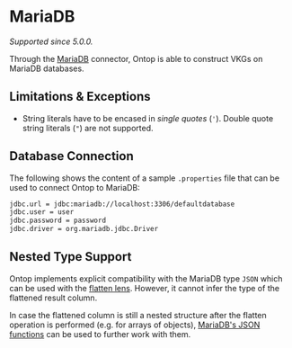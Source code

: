 # MariaDB
*Supported since 5.0.0.*

Through the [MariaDB](https://mariadb.com) connector, Ontop is able to construct VKGs on MariaDB databases.

## Limitations & Exceptions

- String literals have to be encased in _single quotes_ (`'`). Double quote string literals (`"`) are not supported.

## Database Connection

The following shows the content of a sample `.properties` file that can be used to connect Ontop to MariaDB:

```bash
jdbc.url = jdbc:mariadb://localhost:3306/defaultdatabase
jdbc.user = user
jdbc.password = password
jdbc.driver = org.mariadb.jdbc.Driver
```

## Nested Type Support

Ontop implements explicit compatibility with the MariaDB type `JSON` which can be used with the [flatten lens](/guide/advanced/lenses#flattenlens). However, it cannot infer the type of the flattened result column.

In case the flattened column is still a nested structure after the flatten operation is performed (e.g. for arrays of objects), [MariaDB's JSON functions](https://mariadb.com/kb/en/json-functions/) can be used to further work with them.